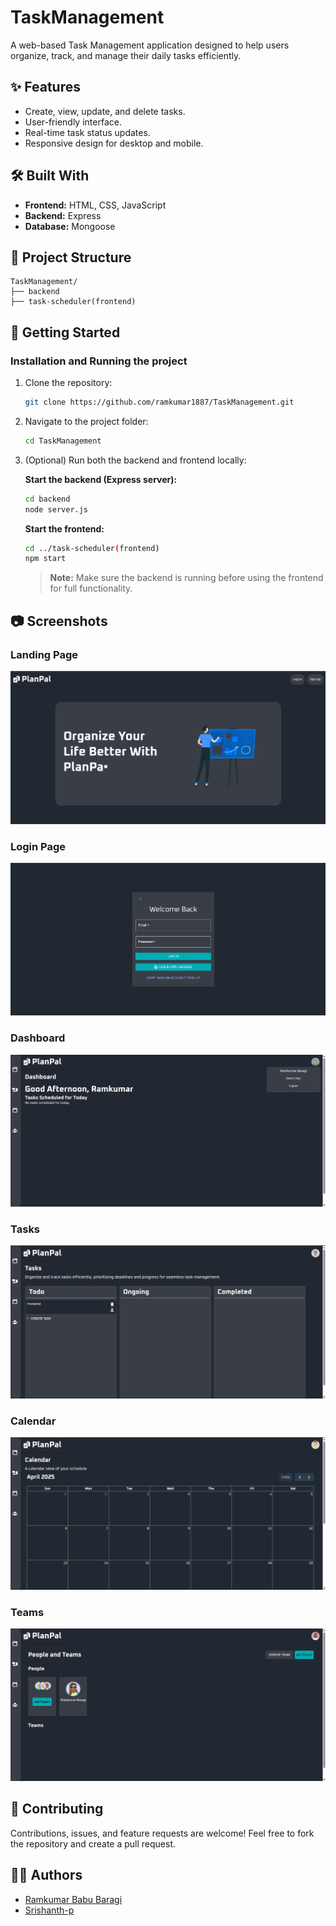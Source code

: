 # TaskManagement

A web-based Task Management application designed to help users organize, track, and manage their daily tasks efficiently.

## ✨ Features

- Create, view, update, and delete tasks.
- User-friendly interface.
- Real-time task status updates.
- Responsive design for desktop and mobile.

## 🛠️ Built With

- **Frontend:** HTML, CSS, JavaScript
- **Backend:** Express
- **Database:** Mongoose


## 📁 Project Structure

```
TaskManagement/
├── backend
├── task-scheduler(frontend)
```

## 🚀 Getting Started

### Installation and Running the project

1. Clone the repository:

   ```bash
   git clone https://github.com/ramkumar1887/TaskManagement.git
   ```

2. Navigate to the project folder:

   ```bash
   cd TaskManagement
   ```

3. (Optional) Run both the backend and frontend locally:

   **Start the backend (Express server):**

   ```bash
   cd backend
   node server.js
   ```

   **Start the frontend:**

   ```bash
   cd ../task-scheduler(frontend)
   npm start
   ```


   > **Note:** Make sure the backend is running before using the frontend for full functionality.


## 📷 Screenshots

### Landing Page
![Landing Page](WT_Project/screenshots/landing.png)

### Login Page
![Login Page](WT_Project/screenshots/login_page.png)

### Dashboard
![Dashboard](WT_Project/screenshots/dashboard.png)

### Tasks
![Tasks](WT_Project/screenshots/tasks.png)

### Calendar
![Calendar](WT_Project/screenshots/calender.png)

### Teams
![Teams](WT_Project/screenshots/teams.png)

## 🙌 Contributing

Contributions, issues, and feature requests are welcome!
Feel free to fork the repository and create a pull request.

## 🧑‍💻 Authors

- [Ramkumar Babu Baragi](https://github.com/ramkumar1887)
- [Srishanth-p](https://github.com/Srishanth-p)
